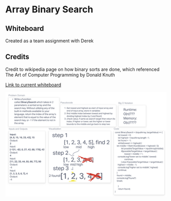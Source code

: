 # Array Binary Search

## Whiteboard

Created as a team assignment with Derek

## Credits

Credit to wikipedia page on how binary sorts are done, which referenced The Art of Computer Programming by Donald Knuth

[Link to current whiteboard](https://hugothompson412128.invisionapp.com/freehand/Code-Challenge-03-L6CfKcFkm)

![Whiteboard](array-binary-search.png)
